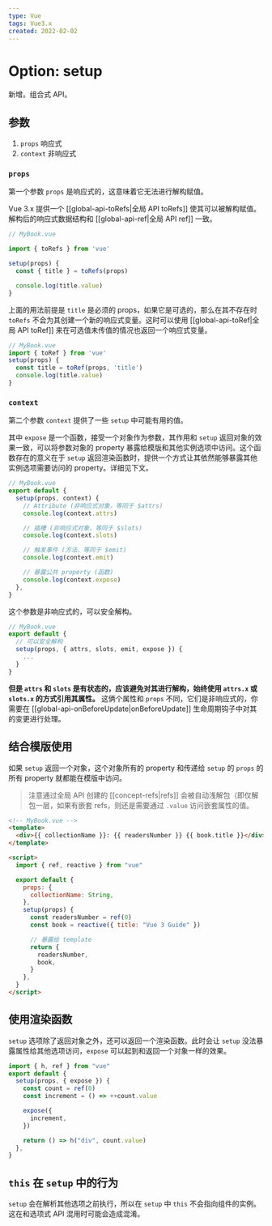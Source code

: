 ```yaml
---
type: Vue
tags: Vue3.x
created: 2022-02-02
---
```


# Option: setup

新增。组合式 API。

## 参数

1. `props` 响应式
2. `context` 非响应式

### `props`

第一个参数 `props` 是响应式的，这意味着它无法进行解构赋值。

Vue 3.x 提供一个 [[global-api-toRefs|全局 API toRefs]] 使其可以被解构赋值。解构后的响应式数据结构和 [[global-api-ref|全局 API ref]] 一致。

```js
// MyBook.vue

import { toRefs } from 'vue'

setup(props) {
  const { title } = toRefs(props)

  console.log(title.value)
}
```

上面的用法前提是 `title` 是必须的 props，如果它是可选的，那么在其不存在时 `toRefs` 不会为其创建一个新的响应式变量。这时可以使用 [[global-api-toRef|全局 API toRef]] 来在可选值未传值的情况也返回一个响应式变量。

```js
// MyBook.vue
import { toRef } from 'vue'
setup(props) {
  const title = toRef(props, 'title')
  console.log(title.value)
}
```

### `context`

第二个参数 `context` 提供了一些 `setup` 中可能有用的值。

其中 `expose` 是一个函数，接受一个对象作为参数，其作用和 `setup` 返回对象的效果一致，可以将参数对象的 property 暴露给模版和其他实例选项中访问。这个函数存在的意义在于 `setup` 返回渲染函数时，提供一个方式让其依然能够暴露其他实例选项需要访问的 property。详细见下文。

```js
// MyBook.vue
export default {
  setup(props, context) {
    // Attribute (非响应式对象，等同于 $attrs)
    console.log(context.attrs)

    // 插槽 (非响应式对象，等同于 $slots)
    console.log(context.slots)

    // 触发事件 (方法，等同于 $emit)
    console.log(context.emit)

    // 暴露公共 property (函数)
    console.log(context.expose)
  },
}
```

这个参数是非响应式的，可以安全解构。

```js
// MyBook.vue
export default {
  // 可以安全解构
  setup(props, { attrs, slots, emit, expose }) {
    ...
  }
}
```

**但是 `attrs` 和 `slots` 是有状态的，应该避免对其进行解构，始终使用 `attrs.x` 或 `slots.x` 的方式引用其属性。** 这俩个属性和 `props` 不同，它们是非响应式的，你需要在 [[global-api-onBeforeUpdate|onBeforeUpdate]] 生命周期钩子中对其的变更进行处理。

## 结合模版使用

如果 `setup` 返回一个对象，这个对象所有的 property 和传递给 `setup` 的 `props` 的所有 property 就都能在模版中访问。

> 注意通过全局 API 创建的 [[concept-refs|refs]] 会被自动浅解包（即仅解包一层，如果有嵌套 refs，则还是需要通过 `.value` 访问嵌套属性的值。

```html
<!-- MyBook.vue -->
<template>
  <div>{{ collectionName }}: {{ readersNumber }} {{ book.title }}</div>
</template>

<script>
  import { ref, reactive } from "vue"

  export default {
    props: {
      collectionName: String,
    },
    setup(props) {
      const readersNumber = ref(0)
      const book = reactive({ title: "Vue 3 Guide" })

      // 暴露给 template
      return {
        readersNumber,
        book,
      }
    },
  }
</script>
```

## 使用渲染函数

`setup` 选项除了返回对象之外，还可以返回一个渲染函数。此时会让 `setup` 没法暴露属性给其他选项访问，`expose` 可以起到和返回一个对象一样的效果。

```js
import { h, ref } from "vue"
export default {
  setup(props, { expose }) {
    const count = ref(0)
    const increment = () => ++count.value

    expose({
      increment,
    })

    return () => h("div", count.value)
  },
}
```

## `this` 在 `setup` 中的行为

`setup` 会在解析其他选项之前执行，所以在 `setup` 中 `this` 不会指向组件的实例。这在和选项式 API 混用时可能会造成混淆。
